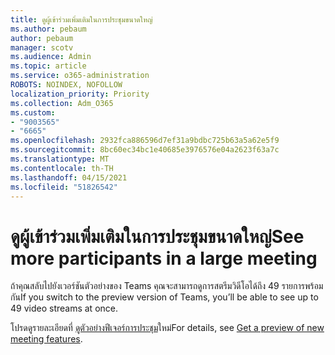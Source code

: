 ```yaml
---
title: ดูผู้เข้าร่วมเพิ่มเติมในการประชุมขนาดใหญ่
ms.author: pebaum
author: pebaum
manager: scotv
ms.audience: Admin
ms.topic: article
ms.service: o365-administration
ROBOTS: NOINDEX, NOFOLLOW
localization_priority: Priority
ms.collection: Adm_O365
ms.custom:
- "9003565"
- "6665"
ms.openlocfilehash: 2932fca886596d7ef31a9bdbc725b63a5a62e5f9
ms.sourcegitcommit: 8bc60ec34bc1e40685e3976576e04a2623f63a7c
ms.translationtype: MT
ms.contentlocale: th-TH
ms.lasthandoff: 04/15/2021
ms.locfileid: "51826542"
---
```

# <a name="see-more-participants-in-a-large-meeting"></a><span data-ttu-id="1fc0f-102">ดูผู้เข้าร่วมเพิ่มเติมในการประชุมขนาดใหญ่</span><span class="sxs-lookup"><span data-stu-id="1fc0f-102">See more participants in a large meeting</span></span>

<span data-ttu-id="1fc0f-103">ถ้าคุณสลับไปยังเวอร์ชันตัวอย่างของ Teams คุณจะสามารถดูการสตรีมวิดีโอได้ถึง 49 รายการพร้อมกัน</span><span class="sxs-lookup"><span data-stu-id="1fc0f-103">If you switch to the preview version of Teams, you’ll be able to see up to 49 video streams at once.</span></span>

<span data-ttu-id="1fc0f-104">โปรดดูรายละเอียดที่ [ดูตัวอย่างฟีเจอร์การประชุม](https://support.microsoft.com/office/04533e91-3203-4530-a1c0-8f77c0731699)ใหม่</span><span class="sxs-lookup"><span data-stu-id="1fc0f-104">For details, see [Get a preview of new meeting features](https://support.microsoft.com/office/04533e91-3203-4530-a1c0-8f77c0731699).</span></span>
